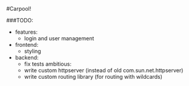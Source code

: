 #Carpool!

###TODO:
- features:
  - login and user management
- frontend: 
  - styling
- backend:
    - fix tests
ambitious:
  - write custom httpserver (instead of old com.sun.net.httpserver)
  - write custom routing library (for routing with wildcards)  